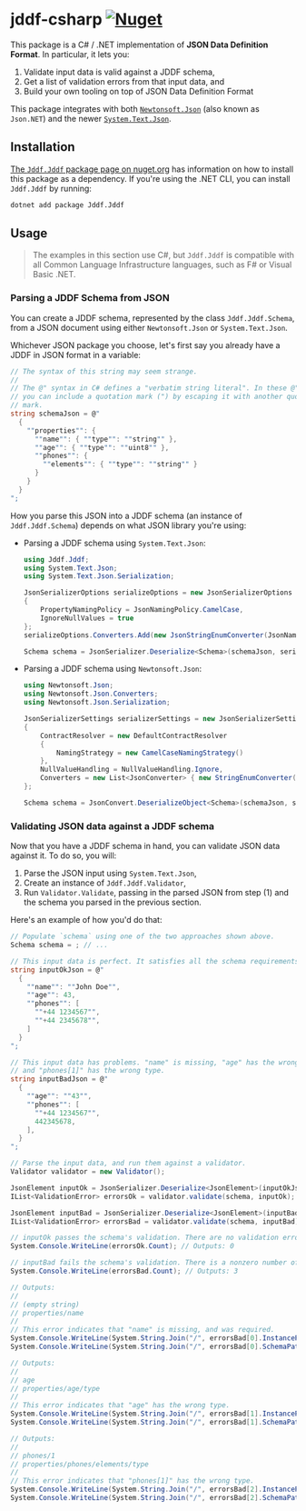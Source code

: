 # jddf-csharp [![Nuget](https://img.shields.io/nuget/v/Jddf.Jddf)][nuget]

This package is a C# / .NET implementation of **JSON Data Definition Format**.
In particular, it lets you:

1. Validate input data is valid against a JDDF schema,
2. Get a list of validation errors from that input data, and
3. Build your own tooling on top of JSON Data Definition Format

This package integrates with both [`Newtonsoft.Json`][newtonsoft] (also known as
`Json.NET`) and the newer [`System.Text.Json`][system].

[newtonsoft]: https://www.nuget.org/packages/Newtonsoft.Json
[system]: https://www.nuget.org/packages/System.Text.Json

## Installation

[The `Jddf.Jddf` package page on nuget.org][nuget] has information on how to
install this package as a dependency. If you're using the .NET CLI, you can
install `Jddf.Jddf` by running:

```bash
dotnet add package Jddf.Jddf
```

[nuget]: https://www.nuget.org/packages/Jddf.Jddf/

## Usage

> The examples in this section use C#, but `Jddf.Jddf` is compatible with all
> Common Language Infrastructure languages, such as F# or Visual Basic .NET.

### Parsing a JDDF Schema from JSON

You can create a JDDF schema, represented by the class `Jddf.Jddf.Schema`, from
a JSON document using either `Newtonsoft.Json` or `System.Text.Json`.

Whichever JSON package you choose, let's first say you already have a JDDF in
JSON format in a variable:

```cs
// The syntax of this string may seem strange.
//
// The @" syntax in C# defines a "verbatim string literal". In these @" strings,
// you can include a quotation mark (") by escaping it with another quotation
// mark.
string schemaJson = @"
  {
    ""properties"": {
      ""name"": { ""type"": ""string"" },
      ""age"": { ""type"": ""uint8"" },
      ""phones"": {
        ""elements"": { ""type"": ""string"" }
      }
    }
  }
";
```

How you parse this JSON into a JDDF schema (an instance of `Jddf.Jddf.Schema`)
depends on what JSON library you're using:

* Parsing a JDDF schema using `System.Text.Json`:

  ```cs
  using Jddf.Jddf;
  using System.Text.Json;
  using System.Text.Json.Serialization;

  JsonSerializerOptions serializeOptions = new JsonSerializerOptions
  {
      PropertyNamingPolicy = JsonNamingPolicy.CamelCase,
      IgnoreNullValues = true
  };
  serializeOptions.Converters.Add(new JsonStringEnumConverter(JsonNamingPolicy.CamelCase));

  Schema schema = JsonSerializer.Deserialize<Schema>(schemaJson, serializeOptions);
  ```

* Parsing a JDDF schema using `Newtonsoft.Json`:

  ```cs
  using Newtonsoft.Json;
  using Newtonsoft.Json.Converters;
  using Newtonsoft.Json.Serialization;

  JsonSerializerSettings serializerSettings = new JsonSerializerSettings
  {
      ContractResolver = new DefaultContractResolver
      {
          NamingStrategy = new CamelCaseNamingStrategy()
      },
      NullValueHandling = NullValueHandling.Ignore,
      Converters = new List<JsonConverter> { new StringEnumConverter() }
  };

  Schema schema = JsonConvert.DeserializeObject<Schema>(schemaJson, serializerSettings);
  ```

### Validating JSON data against a JDDF schema

Now that you have a JDDF schema in hand, you can validate JSON data against it.
To do so, you will:

1. Parse the JSON input using `System.Text.Json`,
2. Create an instance of `Jddf.Jddf.Validator`,
3. Run `Validator.Validate`, passing in the parsed JSON from step (1) and the
   schema you parsed in the previous section.

Here's an example of how you'd do that:

```cs
// Populate `schema` using one of the two approaches shown above.
Schema schema = ; // ...

// This input data is perfect. It satisfies all the schema requirements.
string inputOkJson = @"
  {
    ""name"": ""John Doe"",
    ""age"": 43,
    ""phones"": [
      ""+44 1234567"",
      ""+44 2345678"",
    ]
  }
";

// This input data has problems. "name" is missing, "age" has the wrong type,
// and "phones[1]" has the wrong type.
string inputBadJson = @"
  {
    ""age"": ""43"",
    ""phones"": [
      ""+44 1234567"",
      442345678,
    ],
  }
";

// Parse the input data, and run them against a validator.
Validator validator = new Validator();

JsonElement inputOk = JsonSerializer.Deserialize<JsonElement>(inputOkJson);
IList<ValidationError> errorsOk = validator.validate(schema, inputOk);

JsonElement inputBad = JsonSerializer.Deserialize<JsonElement>(inputBadJson);
IList<ValidationError> errorsBad = validator.validate(schema, inputBad);

// inputOk passes the schema's validation. There are no validation errors.
System.Console.WriteLine(errorsOk.Count); // Outputs: 0

// inputBad fails the schema's validation. There is a nonzero number of errors.
System.Console.WriteLine(errorsBad.Count); // Outputs: 3

// Outputs:
//
// (empty string)
// properties/name
//
// This error indicates that "name" is missing, and was required.
System.Console.WriteLine(System.String.Join("/", errorsBad[0].InstancePath));
System.Console.WriteLine(System.String.Join("/", errorsBad[0].SchemaPath));

// Outputs:
//
// age
// properties/age/type
//
// This error indicates that "age" has the wrong type.
System.Console.WriteLine(System.String.Join("/", errorsBad[1].InstancePath));
System.Console.WriteLine(System.String.Join("/", errorsBad[1].SchemaPath));

// Outputs:
//
// phones/1
// properties/phones/elements/type
//
// This error indicates that "phones[1]" has the wrong type.
System.Console.WriteLine(System.String.Join("/", errorsBad[2].InstancePath));
System.Console.WriteLine(System.String.Join("/", errorsBad[2].SchemaPath));
```
